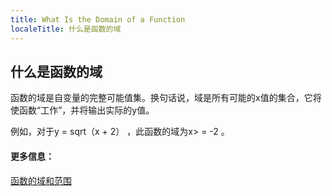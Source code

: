 ```yaml
---
title: What Is the Domain of a Function
localeTitle: 什么是函数的域
---
```

## 什么是函数的域

函数的域是自变量的完整可能值集。换句话说，域是所有可能的x值的集合，它将使函数“工作”，并将输出实际的y值。

例如，对于y = sqrt（x + 2） ，此函数的域为x> = -2 。

#### 更多信息：

[函数的域和范围](https://www.intmath.com/functions-and-graphs/2a-domain-and-range.php)